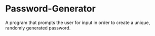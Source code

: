 # Password-Generator
A program that prompts the user for input in order to create a unique, randomly generated password.
